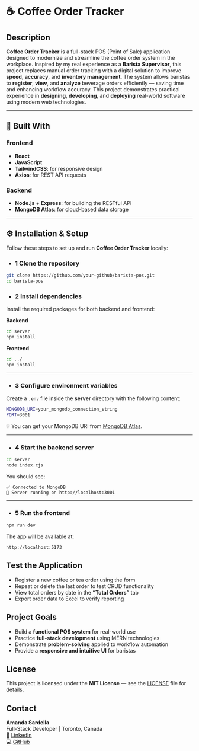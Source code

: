 # ☕ Coffee Order Tracker

## Description

**Coffee Order Tracker** is a full-stack POS (Point of Sale) application designed to modernize and streamline the coffee order system in the workplace.
Inspired by my real experience as a **Barista Supervisor**, this project replaces manual order tracking with a digital solution to improve **speed**, **accuracy**, and **inventory management**.
The system allows baristas to **register**, **view**, and **analyze** beverage orders efficiently — saving time and enhancing workflow accuracy.
This project demonstrates practical experience in **designing**, **developing**, and **deploying** real-world software using modern web technologies.

---

## 🧩 Built With

### Frontend

- **React**
- **JavaScript**
- **TailwindCSS**: for responsive design
- **Axios**: for REST API requests

### Backend

- **Node.js** + **Express**: for building the RESTful API
- **MongoDB Atlas**: for cloud-based data storage

---

## ⚙️ Installation & Setup

Follow these steps to set up and run **Coffee Order Tracker** locally:

- ### 1 Clone the repository

```bash
git clone https://github.com/your-github/barista-pos.git
cd barista-pos
```

- ### 2 Install dependencies

Install the required packages for both backend and frontend:

**Backend**

```bash
cd server
npm install
```

**Frontend**

```bash
cd ../
npm install
```

---

- ### 3 Configure environment variables

Create a `.env` file inside the **server** directory with the following content:

```bash
MONGODB_URI=your_mongodb_connection_string
PORT=3001
```

💡 You can get your MongoDB URI from [MongoDB Atlas](https://www.mongodb.com/products/platform#document).

---

- ### 4 Start the backend server

```bash
cd server
node index.cjs
```

You should see:

```
✅ Connected to MongoDB
🚀 Server running on http://localhost:3001
```

---

- ### 5 Run the frontend

```bash
npm run dev
```

The app will be available at:

```
http://localhost:5173
```

## Test the Application

- Register a new coffee or tea order using the form
- Repeat or delete the last order to test CRUD functionality
- View total orders by date in the **“Total Orders”** tab
- Export order data to Excel to verify reporting

## Project Goals

- Build a **functional POS system** for real-world use
- Practice **full-stack development** using MERN technologies
- Demonstrate **problem-solving** applied to workflow automation
- Provide a **responsive and intuitive UI** for baristas

## License

This project is licensed under the **MIT License** — see the [LICENSE](./LICENSE) file for details.

## Contact

**Amanda Sardella**  
Full-Stack Developer | Toronto, Canada  
🔗 [LinkedIn](https://linkedin.com/in/your-linkedin)  
💻 [GitHub](https://github.com/your-github)
